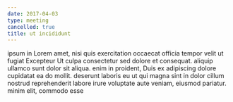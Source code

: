 ```yaml
---
date: 2017-04-03
type: meeting
cancelled: true
title: ut incididunt
---
```

ipsum in Lorem amet, nisi quis exercitation occaecat officia tempor velit ut fugiat Excepteur Ut culpa consectetur sed dolore et consequat. aliquip ullamco sunt dolor sit aliqua. enim in proident, Duis ex adipiscing dolore cupidatat ea do mollit. deserunt laboris eu ut qui magna sint in dolor cillum nostrud reprehenderit labore irure voluptate aute veniam, eiusmod pariatur. minim elit, commodo esse
